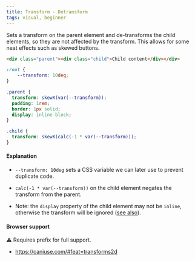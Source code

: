 ```yaml
---
title: Transform - Detransform
tags: visual, beginner
---
```


Sets a transform on the parent element and de-transforms the child elements, so they are not affected by the transform.
This allows for some neat effects such as skewed buttons.

```html
<div class="parent"><div class="child">Child content</div></div>
```

```css
:root {
    --transform: 10deg;
}

.parent {
  transform: skewX(var(--transform));
  padding: 1rem;
  border: 1px solid;
  display: inline-block;
}

.child {
  transform: skewX(calc(-1 * var(--transform)));
}
```

#### Explanation

- `--transform: 10deg` sets a CSS variable we can later use to prevent duplicate code.
- `calc(-1 * var(--transform))` on the child element negates the transform from the parent.

- Note: the `display` property of the child element may not be `inline`, otherwise the transform will be ignored ([see also](https://drafts.csswg.org/css-transforms-1/#terminology)).

#### Browser support

<span class="snippet__support-note">⚠️ Requires prefix for full support.</span>

- https://caniuse.com/#feat=transforms2d
